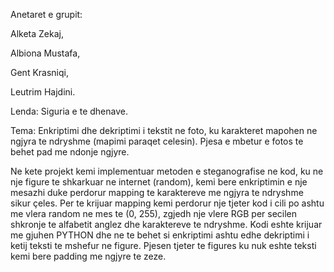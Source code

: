 Anetaret e grupit:

Alketa Zekaj,

Albiona Mustafa,

Gent Krasniqi,

Leutrim Hajdini.

Lenda: Siguria e te dhenave.

Tema: Enkriptimi dhe dekriptimi i tekstit ne foto, ku karakteret mapohen ne ngjyra te ndryshme (mapimi paraqet celesin). Pjesa e mbetur e fotos te behet pad me ndonje ngjyre.


Ne kete projekt kemi implementuar metoden e steganografise ne kod, ku ne nje figure te shkarkuar ne internet (random), kemi bere enkriptimin e nje mesazhi duke perdorur mapping te karaktereve me ngjyra te ndryshme sikur çeles.
Per te krijuar mapping kemi perdorur nje tjeter kod i cili po ashtu me vlera random ne mes te (0, 255), zgjedh nje vlere RGB per secilen shkronje te alfabetit anglez dhe karaktereve te ndryshme. 
Kodi eshte krijuar me gjuhen PYTHON dhe ne te behet si enkriptimi ashtu edhe dekriptimi i ketij teksti te mshefur ne figure.
Pjesen tjeter te figures ku nuk eshte teksti kemi bere padding me ngjyre te zeze.

